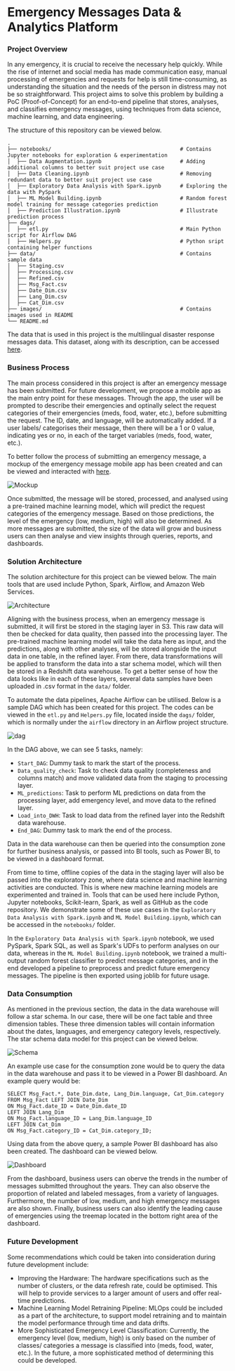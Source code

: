 # Emergency Messages Data & Analytics Platform

### Project Overview
In any emergency, it is crucial to receive the necessary help quickly. While the rise of internet and social media has made communication easy, manual processing of emergencies and requests for help is still time-consuming, as understanding the situation and the needs of the person in distress may not be so straightforward. This project aims to solve this problem by building a PoC (Proof-of-Concept) for an end-to-end pipeline that stores, analyses, and classifies emergency messages, using techniques from data science, machine learning, and data engineering.

The structure of this repository can be viewed below.

    .
    ├── notebooks/                                         # Contains Jupyter notebooks for exploration & experimentation
    │  ├── Data Augmentation.ipynb                         # Adding additional columns to better suit project use case
    │  ├── Data Cleaning.ipynb                             # Removing redundant data to better suit project use case
    │  ├── Exploratory Data Analysis with Spark.ipynb      # Exploring the data with PySpark
    │  ├── ML Model Building.ipynb                         # Random forest model training for message categories prediction
    │  ├── Prediction Illustration.ipynb                   # Illustrate prediction process
    ├── dags/
    │  ├── etl.py                                          # Main Python script for Airflow DAG
    │  ├── Helpers.py                                      # Python sript containing helper functions
    ├── data/                                              # Contains sample data
    │  ├── Staging.csv                                     
    │  ├── Processing.csv
    │  ├── Refined.csv   
    │  ├── Msg_Fact.csv                                     
    │  ├── Date_Dim.csv
    │  ├── Lang_Dim.csv 
    │  ├── Cat_Dim.csv 
    ├── images/                                            # Contains images used in README
    └── README.md

The data that is used in this project is the multilingual disaster response messages data. This dataset, along with its description, can be accessed [here](https://www.kaggle.com/datasets/landlord/multilingual-disaster-response-messages).

### Business Process
The main process considered in this project is after an emergency message has been submitted. For future development, we propose a mobile app as the main entry point for these messages. Through the app, the user will be prompted to describe their emergencies and optinally select the request categories of their emergencies (meds, food, water, etc.), before submitting the request. The ID, date, and language, will be automatically added. If a user labels/ categorises their message, then there will be a 1 or 0 value, indicating yes or no, in each of the target variables (meds, food, water, etc.).

To better follow the process of submitting an emergency message, a mockup of the emergency message mobile app has been created and can be viewed and interacted with [here](https://rp.mockplus.com/run/mZjA1toNnZ/lcyvCAMMEB?cps=hide&rps=hide&nav=1&ha=0&la=0&fc=0&dt=iphoneX&out=0&rt=1).

![Mockup](https://github.com/Gianatmaja/Emergency-Messages-Data-Analytics-Platform/blob/main/Images/Screenshot_2022-11-17_at_9.35.33_PM-removebg.png)

Once submitted, the message will be stored, processed, and analysed using a pre-trained machine learning model, which will predict the request categories of the emergency message. Based on those predictions, the level of the emergency (low, medium, high) will also be determined. As more messages are submitted, the size of the data will grow and business users can then analyse and view insights through queries, reports, and dashboards.

### Solution Architecture
The solution architecture for this project can be viewed below. The main tools that are used include Python, Spark, Airflow, and Amazon Web Services.

![Architecture](https://github.com/Gianatmaja/Emergency-Messages-Data-Analytics-Platform/blob/main/Images/Picture5.png)

Aligning with the business process, when an emergency message is submitted, it will first be stored in the staging layer in S3. This raw data will then be checked for data quality, then passed into the processing layer. The pre-trained machine learning model will take the data here as input, and the predictions, along with other analyses, will be stored alongside the input data in one table, in the refined layer. From there, data transformations will be applied to transform the data into a star schema model, which will then be stored in a Redshift data warehouse. To get a better sense of how the data looks like in each of these layers, several data samples have been uploaded in .csv format in the `data/` folder.

To automate the data pipelines, Apache Airflow can be utilised. Below is a sample DAG which has been created for this project. The codes can be viewed in the `etl.py` and `Helpers.py` file, located inside the `dags/` folder, which is normally under the `airflow` directory in an Airflow project structure.

![dag](https://github.com/Gianatmaja/Emergency-Messages-Data-Analytics-Platform/blob/main/Images/dag.png)

In the DAG above, we can see 5 tasks, namely:
- `Start_DAG`: Dummy task to mark the start of the process.
- `Data_quality_check`: Task to check data quality (completeness and columns match) and move validated data from the staging to processing layer.
- `ML_predictions`: Task to perform ML predictions on data from the processing layer, add emergency level, and move data to the refined layer.
- `Load_into_DWH`: Task to load data from the refined layer into the Redshift data warehouse.
- `End_DAG`: Dummy task to mark the end of the process. 

Data in the data warehouse can then be queried into the consumption zone for further business analysis, or passed into BI tools, such as Power BI, to be viewed in a dashboard format.

From time to time, offline copies of the data in the staging layer will also be passed into the exploratory zone, where data science and machine learning activities are conducted. This is where new machine learning models are experimented and trained in. Tools that can be used here include Python, Jupyter notebooks, Scikit-learn, Spark, as well as GitHub as the code repository. We demonstrate some of these use cases in the `Exploratory Data Analysis with Spark.ipynb` and `ML Model Building.ipynb`, which can be accessed in the `notebooks/` folder. 

In the `Exploratory Data Analysis with Spark.ipynb` notebook, we used PySpark, Spark SQL, as well as Spark's UDFs to perform analyses on our data, whereas in the `ML Model Building.ipynb` notebook, we trained a multi-output random forest classifier to predict message categories, and in the end developed a pipeline to preprocess and predict future emergency messages. The pipeline is then exported using joblib for future usage.

### Data Consumption
As mentioned in the previous section, the data in the data warehouse will follow a star schema. In our case, there will be one fact table and three dimension tables. These three dimension tables will contain information about the dates, languages, and emergency category levels, respectively. The star schema data model for this project can be viewed below.

![Schema](https://github.com/Gianatmaja/Emergency-Messages-Data-Analytics-Platform/blob/main/Images/Picture6.png)

An example use case for the consumption zone would be to query the data in the data warehouse and pass it to be viewed in a Power BI dashboard. An example query would be:
                      
    SELECT Msg_Fact.*, Date_Dim.date, Lang_Dim.language, Cat_Dim.category 
    FROM Msg_Fact LEFT JOIN Date_Dim 
    ON Msg_Fact.date_ID = Date_Dim.date_ID 
    LEFT JOIN Lang_Dim 
    ON Msg_Fact.language_ID = Lang_Dim.language_ID 
    LEFT JOIN Cat_Dim 
    ON Msg_Fact.category_ID = Cat_Dim.category_ID;
    
Using data from the above query, a sample Power BI dashboard has also been created. The dashboard can be viewed below.

![Dashboard](https://github.com/Gianatmaja/Emergency-Messages-Data-Analytics-Platform/blob/main/Images/Dashboard.png)

From the dashboard, business users can oberve the trends in the number of messages submitted throughout the years. They can also observe the proportion of related and labeled messages, from a variety of languages. Furthermore, the number of low, medium, and high emergency messages are also shown. Finally, business users can also identify the leading cause of emergencies using the treemap located in the bottom right area of the dashboard.

### Future Development
Some recommendations which could be taken into consideration during future development include:
- Improving the Hardware: The hardware specifications such as the number of clusters, or the data refresh rate, could be optimised. This will help to provide services to a larger amount of users and offer real-time predictions.
- Machine Learning Model Retraining Pipeline: MLOps could be included as a part of the architecture, to support model retraining and to maintain the model performance through time and data drifts.
- More Sophisticated Emergency Level Classification: Currently, the emergency level (low, medium, high) is only based on the number of classes/ categories a message is classified into (meds, food, water, etc.). In the future, a more sophisticated method of determining this could be developed.
